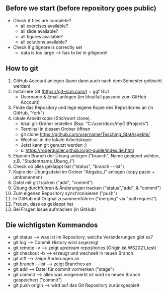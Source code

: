 ## Before we start (before repository goes public)

* Check if files are complete?
  * all exercises available?
  * all slide available?
  * all figures available?
  * all solutions available?
* Check if gitignore is correctly set 
  * data is too large --> has to be in gitignore!

## How to git

1) GitHub Account anlegen (kann dann auch nach dem Semester gelöscht werden)
2) Installiere Git (https://git-scm.com/) + ggf GUI
    * Username & Email anlegen (im Idealfall passend zum GitHub Account)
3) Finde das Repository und lege eigene Kopie des Repositories an (in GitHub, "fork")
4) lokale Arbeitskopie (Stichwort clone).
    * lokal git-Ordner erstellen (Bsp: "C:/user/docs/myGitProjects")
    * Terminal in diesem Ordner öffnen
    * git clone https://github.com/username/Teaching_StatAspekte/
    * Wechsel in die lokale Arbeitskopie
    * Jetzt kann git genutzt werden :)
    * s. https://rogerdudler.github.io/git-guide/index.de.html
5) Eigenen Branch der Übung anlegen ("branch", Name geeignet wählen, z.B. "Studentname_Übung_i")
6) Check ob alles geklappt hat ("status", "branch --list")
7) Kopie der Übungsdatei im Ordner "Abgabe_i" anlegen (copy paste + umbenennen)
8) Datei mit git tracken ("add", "commit")
9) Übung durchführen & Änderungen tracken ("status","add", & "commit")
10) Zum eigenen Repository synchronisieren ("push")
11) In GitHub mit Orignal zusammenführen ("merging" via "pull request")
12) Freuen, dass es geklappt hat
13) Bei Fragen Issue aufmachen (in GitHub)

## Die wichtigsten Kommandos
 
* git status --> was ist im Repository, welche Veränderungen gibt es?
* git log --> Commit History wird angezeigt
* git remote -v --> zeigt upstream repositories (Origin ist WS2021_test)
* git checkout -b <branch> --> erzeugt und wechselt in neuen Branch
* git diff <Datei> --> zeige Änderungen an
* git branch --list --> zeigt Branches an
* git add <Datei> --> Datei für commit vormerken ("stage")
* git commit --> alles was vorgemerkt ist wird im neuen Branch gespeichert ("commit")
* git push origin <Branchname> --> wird auf das Git Repository zurückgespielt
